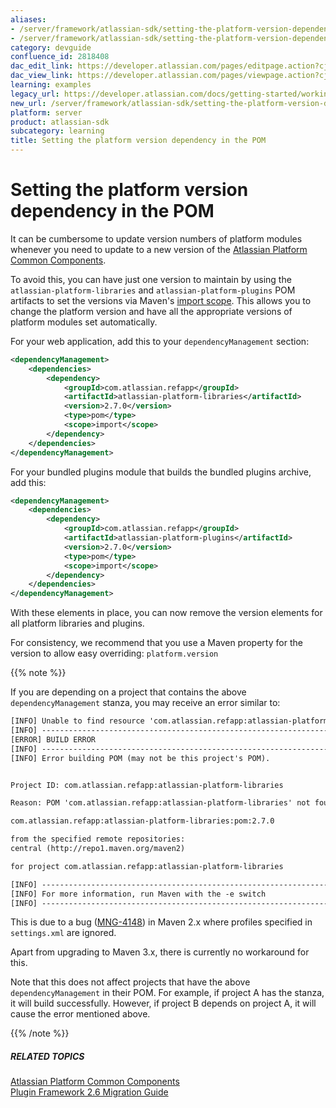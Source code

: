 ```yaml
---
aliases:
- /server/framework/atlassian-sdk/setting-the-platform-version-dependency-in-the-pom-2818408.html
- /server/framework/atlassian-sdk/setting-the-platform-version-dependency-in-the-pom-2818408.md
category: devguide
confluence_id: 2818408
dac_edit_link: https://developer.atlassian.com/pages/editpage.action?cjm=wozere&pageId=2818408
dac_view_link: https://developer.atlassian.com/pages/viewpage.action?cjm=wozere&pageId=2818408
learning: examples
legacy_url: https://developer.atlassian.com/docs/getting-started/working-with-the-pom/setting-the-platform-version-dependency-in-the-pom
new_url: /server/framework/atlassian-sdk/setting-the-platform-version-dependency-in-the-pom
platform: server
product: atlassian-sdk
subcategory: learning
title: Setting the platform version dependency in the POM
---
```

# Setting the platform version dependency in the POM

It can be cumbersome to update version numbers of platform modules whenever you need to update to a new version of the [Atlassian Platform Common Components](/server/framework/atlassian-sdk/atlassian-platform-common-components).

To avoid this, you can have just one version to maintain by using the `atlassian-platform-libraries` and `atlassian-platform-plugins` POM artifacts to set the versions via Maven's <a href="http://maven.apache.org/guides/introduction/introduction-to-dependency-mechanism.html#Importing_Dependencies" class="external-link">import scope</a>. This allows you to change the platform version and have all the appropriate versions of platform modules set automatically.

For your web application, add this to your `dependencyManagement` section:

``` xml
<dependencyManagement>
    <dependencies>
        <dependency>
            <groupId>com.atlassian.refapp</groupId>
            <artifactId>atlassian-platform-libraries</artifactId>
            <version>2.7.0</version>
            <type>pom</type>
            <scope>import</scope>
        </dependency>
    </dependencies>
</dependencyManagement>
```

For your bundled plugins module that builds the bundled plugins archive, add this:

``` xml
<dependencyManagement>
    <dependencies>
        <dependency>
            <groupId>com.atlassian.refapp</groupId>
            <artifactId>atlassian-platform-plugins</artifactId>
            <version>2.7.0</version>
            <type>pom</type>
            <scope>import</scope>
        </dependency>
    </dependencies>
</dependencyManagement>
```

With these elements in place, you can now remove the version elements for all platform libraries and plugins.

For consistency, we recommend that you use a Maven property for the version to allow easy overriding: `platform.version`

{{% note %}}

If you are depending on a project that contains the above `dependencyManagement` stanza, you may receive an error similar to:

``` xml
[INFO] Unable to find resource 'com.atlassian.refapp:atlassian-platform-libraries:pom:2.7.0' in repository central (http://repo1.maven.org/maven2)
[INFO] ------------------------------------------------------------------------
[ERROR] BUILD ERROR
[INFO] ------------------------------------------------------------------------
[INFO] Error building POM (may not be this project's POM).


Project ID: com.atlassian.refapp:atlassian-platform-libraries

Reason: POM 'com.atlassian.refapp:atlassian-platform-libraries' not found in repository: Unable to download the artifact from any repository

com.atlassian.refapp:atlassian-platform-libraries:pom:2.7.0

from the specified remote repositories:
central (http://repo1.maven.org/maven2)

for project com.atlassian.refapp:atlassian-platform-libraries

[INFO] ------------------------------------------------------------------------
[INFO] For more information, run Maven with the -e switch
[INFO] ------------------------------------------------------------------------
```


This is due to a bug (<a href="http://jira.codehaus.org/browse/MNG-4148" class="external-link">MNG-4148</a>) in Maven 2.x where profiles specified in `settings.xml` are ignored.

Apart from upgrading to Maven 3.x, there is currently no workaround for this.

Note that this does not affect projects that have the above `dependencyManagement` in their POM. For example, if project A has the stanza, it will build successfully. However, if project B depends on project A, it will cause the error mentioned above.

{{% /note %}}

##### RELATED TOPICS

[Atlassian Platform Common Components](/server/framework/atlassian-sdk/atlassian-platform-common-components)  
[Plugin Framework 2.6 Migration Guide](https://developer.atlassian.com/display/ARCHIVES/Plugin+Framework+2.6+Migration+Guide)





































































































